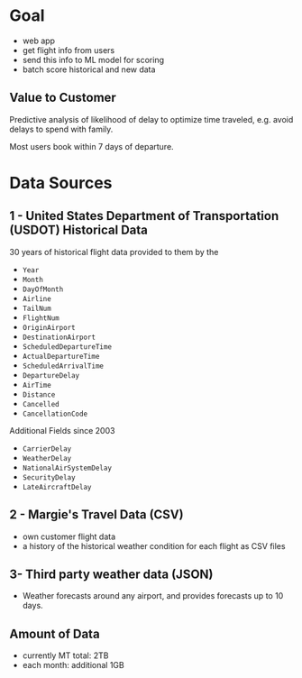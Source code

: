 # Goal

- web app
- get flight info from users
- send this info to ML model for scoring
- batch score historical and new data

## Value to Customer

Predictive analysis of likelihood of delay to optimize time traveled, e.g. avoid delays to spend with family.

Most users book within 7 days of departure.

# Data Sources

## 1 - United States Department of Transportation (USDOT) Historical Data
30 years of historical flight data provided to them by the 

- `Year`
- `Month`
- `DayOfMonth`
- `Airline`
- `TailNum`
- `FlightNum`
- `OriginAirport`
- `DestinationAirport`
- `ScheduledDepartureTime`
- `ActualDepartureTime`
- `ScheduledArrivalTime`
- `DepartureDelay`
- `AirTime`
- `Distance`
- `Cancelled`
- `CancellationCode`

Additional Fields since 2003

- `CarrierDelay`
- `WeatherDelay`
- `NationalAirSystemDelay`
- `SecurityDelay`
- `LateAircraftDelay`

## 2 - Margie's Travel Data (CSV)

- own customer flight data
- a history of the historical weather condition for each flight as CSV files

## 3- Third party weather data (JSON)

- Weather forecasts around any airport, and provides forecasts up to 10 days. 

## Amount of Data

- currently MT total: 2TB
- each month: additional 1GB


